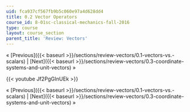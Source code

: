 ```yaml
---
uid: fca937cf567fb9b5c060e97a4d628dd4
title: 0.2 Vector Operators
course_id: 8-01sc-classical-mechanics-fall-2016
type: course
layout: course_section
parent_title: 'Review: Vectors'
---
```


« [Previous]({{< baseurl >}}/sections/review-vectors/0.1-vectors-vs.-scalars) | [Next]({{< baseurl >}}/sections/review-vectors/0.3-coordinate-systems-and-unit-vectors) »

{{< youtube Jf2PgGInUEk >}}

« [Previous]({{< baseurl >}}/sections/review-vectors/0.1-vectors-vs.-scalars) | [Next]({{< baseurl >}}/sections/review-vectors/0.3-coordinate-systems-and-unit-vectors) »